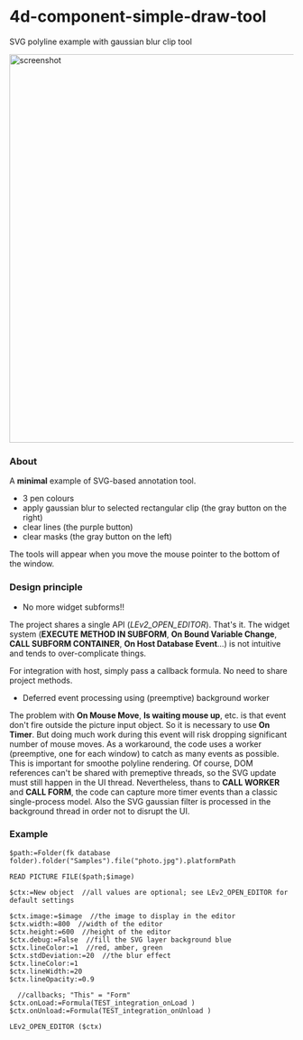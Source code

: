 # 4d-component-simple-draw-tool
SVG polyline example with gaussian blur clip tool

<img width="689" alt="screenshot" src="https://user-images.githubusercontent.com/1725068/131315598-5023f642-64c3-4036-b3c9-bffb6dbebb8c.png">

### About

A **minimal** example of SVG-based annotation tool.

* 3 pen colours 
* apply gaussian blur to selected rectangular clip (the gray button on the right)
* clear lines (the purple button)
* clear masks (the gray button on the left)

The tools will appear when you move the mouse pointer to the bottom of the window.

### Design principle

* No more widget subforms!!

The project shares a single API (*LEv2_OPEN_EDITOR*). That's it. The widget system (**EXECUTE METHOD IN SUBFORM**, **On Bound Variable Change**, **CALL SUBFORM CONTAINER**, **On Host Database Event**…) is not intuitive and tends to over-complicate things.

For integration with host, simply pass a callback formula. No need to share project methods.

* Deferred event processing using (preemptive) background worker 

The problem with **On Mouse Move**, **Is waiting mouse up**, etc. is that event don't fire outside the picture input object. So it is necessary to use **On Timer**. But doing much work during this event will risk dropping significant number of mouse moves. As a workaround, the code uses a worker (preemptive, one for each window) to catch as many events as possible. This is important for smoothe polyline rendering. Of course, DOM references can't be shared with premeptive threads, so the SVG update must still happen in the UI thread. Nevertheless, thans to **CALL WORKER** and **CALL FORM**, the code can capture more timer events than a classic single-process model. Also the SVG gaussian filter is processed in the background thread in order not to disrupt the UI.    
 
### Example

```4d
$path:=Folder(fk database folder).folder("Samples").file("photo.jpg").platformPath

READ PICTURE FILE($path;$image)

$ctx:=New object  //all values are optional; see LEv2_OPEN_EDITOR for default settings

$ctx.image:=$image  //the image to display in the editor
$ctx.width:=800  //width of the editor
$ctx.height:=600  //height of the editor
$ctx.debug:=False  //fill the SVG layer background blue 
$ctx.lineColor:=1  //red, amber, green
$ctx.stdDeviation:=20  //the blur effect
$ctx.lineColor:=1
$ctx.lineWidth:=20
$ctx.lineOpacity:=0.9

  //callbacks; "This" = "Form"
$ctx.onLoad:=Formula(TEST_integration_onLoad )
$ctx.onUnload:=Formula(TEST_integration_onUnload )

LEv2_OPEN_EDITOR ($ctx)
```
